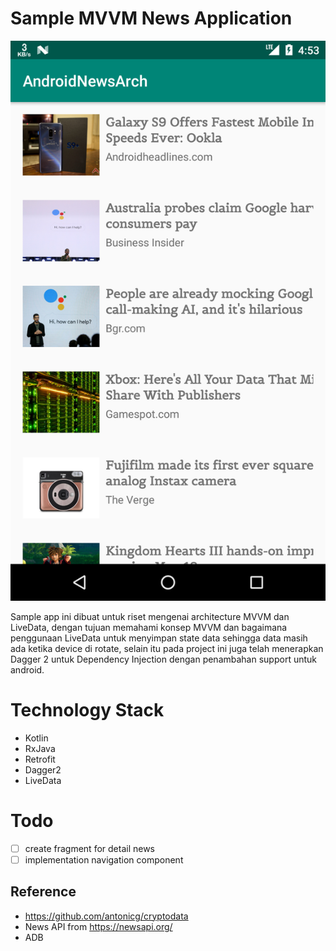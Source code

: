 # Sample MVVM News Application

![home image](ss/home.png)

Sample app ini dibuat untuk riset mengenai architecture MVVM dan LiveData, dengan tujuan memahami konsep MVVM
dan bagaimana penggunaan LiveData untuk menyimpan state data sehingga data masih ada ketika device di rotate,
selain itu pada project ini juga telah menerapkan Dagger 2 untuk Dependency Injection dengan penambahan support untuk android.


# Technology Stack

- Kotlin
- RxJava
- Retrofit
- Dagger2
- LiveData

# Todo
- [ ] create fragment for detail news
- [ ] implementation navigation component

## Reference
- https://github.com/antonicg/cryptodata
- News API from https://newsapi.org/
- ADB
